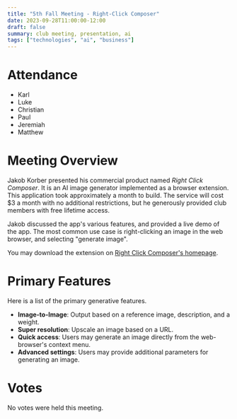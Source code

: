 ```yaml
---
title: "5th Fall Meeting - Right-Click Composer"
date: 2023-09-28T11:00:00-12:00
draft: false
summary: club meeting, presentation, ai
tags: ["technologies", "ai", "business"]
---
```

# Attendance
- Karl
- Luke
- Christian
- Paul
- Jeremiah
- Matthew
# Meeting Overview
Jakob Korber presented his commercial product named *Right Click Composer*. It is an AI image generator implemented as a browser extension. This application took approximately a month to build. The service will cost $3 a month with no additional restrictions, but he generously provided club members with free lifetime access. 

Jakob discussed the app's various features, and provided a live demo of the app. The most common use case is right-clicking an image in the web browser, and selecting "generate image".

You may download the extension on [Right Click Composer's homepage](http://rightclickcomposer.com/).

# Primary Features
Here is a list of the primary generative features.
- **Image-to-Image**: Output based on a reference image, description, and a weight.
- **Super resolution**: Upscale an image based on a URL.
- **Quick access**: Users may generate an image directly from the web-browser's context menu.
- **Advanced settings**: Users may provide additional parameters for generating an image.
# Votes
No votes were held this meeting.